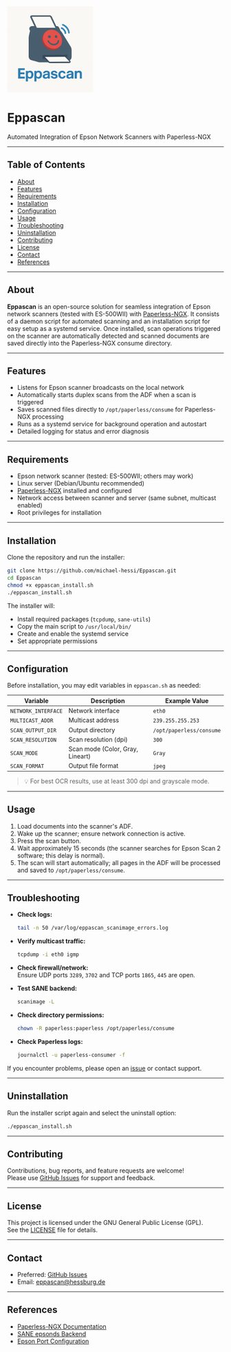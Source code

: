 <img src="./eppascan.png" width="200" />

# Eppascan
Automated Integration of Epson Network Scanners with Paperless-NGX

---

## Table of Contents

- [About](#about)
- [Features](#features)
- [Requirements](#requirements)
- [Installation](#installation)
- [Configuration](#configuration)
- [Usage](#usage)
- [Troubleshooting](#troubleshooting)
- [Uninstallation](#uninstallation)
- [Contributing](#contributing)
- [License](#license)
- [Contact](#contact)
- [References](#references)

---

## About

**Eppascan** is an open-source solution for seamless integration of Epson network scanners (tested with ES-500WII) with [Paperless-NGX](https://github.com/paperless-ngx/paperless-ngx). It consists of a daemon script for automated scanning and an installation script for easy setup as a systemd service. Once installed, scan operations triggered on the scanner are automatically detected and scanned documents are saved directly into the Paperless-NGX consume directory.

---

## Features

- Listens for Epson scanner broadcasts on the local network
- Automatically starts duplex scans from the ADF when a scan is triggered
- Saves scanned files directly to `/opt/paperless/consume` for Paperless-NGX processing
- Runs as a systemd service for background operation and autostart
- Detailed logging for status and error diagnosis

---

## Requirements

- Epson network scanner (tested: ES-500WII; others may work)
- Linux server (Debian/Ubuntu recommended)
- [Paperless-NGX](https://github.com/paperless-ngx/paperless-ngx) installed and configured
- Network access between scanner and server (same subnet, multicast enabled)
- Root privileges for installation

---

## Installation

Clone the repository and run the installer:

```bash
git clone https://github.com/michael-hessi/Eppascan.git
cd Eppascan
chmod +x eppascan_install.sh
./eppascan_install.sh
```

The installer will:  
- Install required packages (`tcpdump`, `sane-utils`)  
- Copy the main script to `/usr/local/bin/`  
- Create and enable the systemd service  
- Set appropriate permissions  

---

## Configuration

Before installation, you may edit variables in `eppascan.sh` as needed:

| Variable           | Description                 | Example Value           |
|--------------------|----------------------------|------------------------|
| `NETWORK_INTERFACE`| Network interface          | `eth0`                 |
| `MULTICAST_ADDR`   | Multicast address          | `239.255.255.253`      |
| `SCAN_OUTPUT_DIR`  | Output directory           | `/opt/paperless/consume`|
| `SCAN_RESOLUTION`  | Scan resolution (dpi)      | `300`                  |
| `SCAN_MODE`        | Scan mode (Color, Gray, Lineart) | `Gray`           |
| `SCAN_FORMAT`      | Output file format         | `jpeg`                 |


> 💡 For best OCR results, use at least 300 dpi and grayscale mode.

---

## Usage

1. Load documents into the scanner's ADF.  
2. Wake up the scanner; ensure network connection is active.  
3. Press the scan button.  
4. Wait approximately 15 seconds (the scanner searches for Epson Scan 2 software; this delay is normal).  
5. The scan will start automatically; all pages in the ADF will be processed and saved to `/opt/paperless/consume`.

---

## Troubleshooting

- **Check logs:**  
  ```bash
  tail -n 50 /var/log/eppascan_scanimage_errors.log
  ```

- **Verify multicast traffic:**  
  ```bash
  tcpdump -i eth0 igmp
  ```

- **Check firewall/network:**  
  Ensure UDP ports `3289`, `3702` and TCP ports `1865`, `445` are open.

- **Test SANE backend:**  
  ```bash
  scanimage -L
  ```

- **Check directory permissions:**  
  ```bash
  chown -R paperless:paperless /opt/paperless/consume
  ```

- **Check Paperless logs:**  
  ```bash
  journalctl -u paperless-consumer -f
  ```

If you encounter problems, please open an [issue](https://github.com/michael-hessi/Eppascan/issues) or contact support.

---

## Uninstallation

Run the installer script again and select the uninstall option:

```bash
./eppascan_install.sh
```

---

## Contributing

Contributions, bug reports, and feature requests are welcome!  
Please use [GitHub Issues](https://github.com/michael-hessi/Eppascan/issues) for support and feedback.

---

## License

This project is licensed under the GNU General Public License (GPL).  
See the [LICENSE](LICENSE) file for details.

---

## Contact

- Preferred: [GitHub Issues](https://github.com/michael-hessi/Eppascan/issues)  
- Email: eppascan@hessburg.de

---

## References

- [Paperless-NGX Documentation](https://docs.paperless-ngx.com/)  
- [SANE epsonds Backend](http://www.sane-project.org/man/sane-epsonds.5.html)  
- [Epson Port Configuration](https://epson.com/Support/wa00807)
